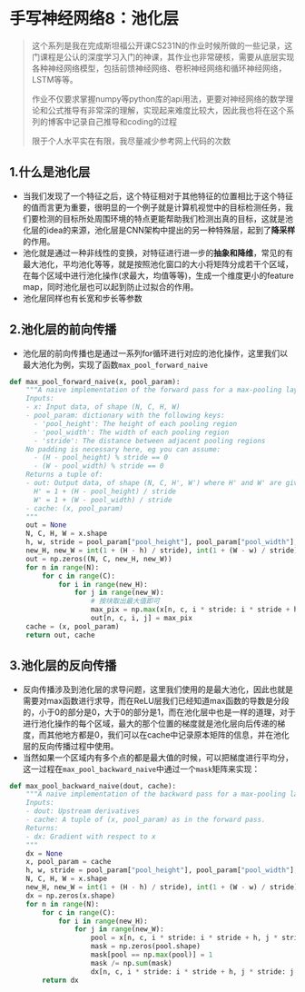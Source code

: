 # 手写神经网络8：池化层

> 这个系列是我在完成斯坦福公开课CS231N的作业时候所做的一些记录，这门课程是公认的深度学习入门的神课，其作业也非常硬核，需要从底层实现各种神经网络模型，包括前馈神经网络、卷积神经网络和循环神经网络，LSTM等等。
>
> 作业不仅要求掌握numpy等python库的api用法，更要对神经网络的数学理论和公式推导有非常深的理解，实现起来难度比较大，因此我也将在这个系列的博客中记录自己推导和coding的过程
>
> 限于个人水平实在有限，我尽量减少参考网上代码的次数

## 1.什么是池化层

- 当我们发现了一个特征之后，这个特征相对于其他特征的位置相比于这个特征的值而言更为重要，很明显的一个例子就是计算机视觉中的目标检测任务，我们要检测的目标所处周围环境的特点更能帮助我们检测出真的目标，这就是池化层的idea的来源，池化层是CNN架构中提出的另一种特殊层，起到了**降采样**的作用。
- 池化就是通过一种非线性的变换，对特征进行进一步的**抽象和降维**，常见的有最大池化，平均池化等等，就是按照池化窗口的大小将矩阵分成若干个区域，在每个区域中进行池化操作(求最大，均值等等)，生成一个维度更小的feature map，同时池化层也可以起到防止过拟合的作用。
- 池化层同样也有长宽和步长等参数

## 2.池化层的前向传播

- 池化层的前向传播也是通过一系列for循环进行对应的池化操作，这里我们以最大池化为例，实现了函数`max_pool_forward_naive` 

```python
def max_pool_forward_naive(x, pool_param):
    """A naive implementation of the forward pass for a max-pooling layer.
    Inputs:
    - x: Input data, of shape (N, C, H, W)
    - pool_param: dictionary with the following keys:
      - 'pool_height': The height of each pooling region
      - 'pool_width': The width of each pooling region
      - 'stride': The distance between adjacent pooling regions
    No padding is necessary here, eg you can assume:
      - (H - pool_height) % stride == 0
      - (W - pool_width) % stride == 0
    Returns a tuple of:
    - out: Output data, of shape (N, C, H', W') where H' and W' are given by
      H' = 1 + (H - pool_height) / stride
      W' = 1 + (W - pool_width) / stride
    - cache: (x, pool_param)
    """
    out = None
    N, C, H, W = x.shape
    h, w, stride = pool_param["pool_height"], pool_param["pool_width"], pool_param['stride']
    new_H, new_W = int(1 + (H - h) / stride), int(1 + (W - w) / stride)
    out = np.zeros((N, C, new_H, new_W))
    for n in range(N):
        for c in range(C):
            for i in range(new_H):
                for j in range(new_W):
                    # 按块取出最大值即可
                    max_pix = np.max(x[n, c, i * stride: i * stride + h, j * stride: j * stride + w])
                    out[n, c, i, j] = max_pix
    cache = (x, pool_param)
    return out, cache
```

## 3.池化层的反向传播

- 反向传播涉及到池化层的求导问题，这里我们使用的是最大池化，因此也就是需要对max函数进行求导，而在ReLU层我们已经知道max函数的导数是分段的，小于0的部分是0，大于0的部分是1，而在池化层中也是一样的道理，对于进行池化操作的每个区域，最大的那个位置的梯度就是池化层向后传递的梯度，而其他地方都是0，我们可以在cache中记录原本矩阵的信息，并在池化层的反向传播过程中使用。
- 当然如果一个区域内有多个点的都是最大值的时候，可以把梯度进行平均分，这一过程在`max_pool_backward_naive`中通过一个`mask`矩阵来实现：

```python
def max_pool_backward_naive(dout, cache):
    """A naive implementation of the backward pass for a max-pooling layer.
    Inputs:
    - dout: Upstream derivatives
    - cache: A tuple of (x, pool_param) as in the forward pass.
    Returns:
    - dx: Gradient with respect to x
    """
    dx = None
    x, pool_param = cache
    h, w, stride = pool_param["pool_height"], pool_param["pool_width"], pool_param['stride']
    N, C, H, W = x.shape
    new_H, new_W = int(1 + (H - h) / stride), int(1 + (W - w) / stride)
    dx = np.zeros(x.shape)
    for n in range(N):
        for c in range(C):
            for i in range(new_H):
                for j in range(new_W):
                    pool = x[n, c, i * stride: i * stride + h, j * stride: j * stride + w]
                    mask = np.zeros(pool.shape)
                    mask[pool == np.max(pool)] = 1
                    mask /= np.sum(mask)
                    dx[n, c, i * stride: i * stride + h, j * stride: j * stride + w] = mask * dout[n, c, i, j]
		return dx
```

